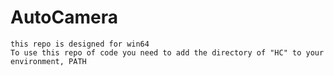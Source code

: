 # AutoCamera
    this repo is designed for win64
    To use this repo of code you need to add the directory of "HC" to your environment, PATH 